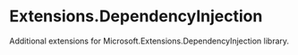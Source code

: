 # Extensions.DependencyInjection
Additional extensions for Microsoft.Extensions.DependencyInjection library.
